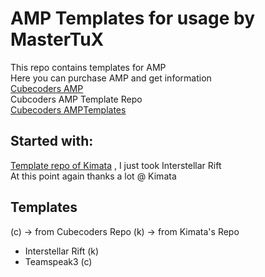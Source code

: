 # AMP Templates for usage by MasterTuX
This repo contains templates for AMP    
Here you can purchase AMP and get information  
[Cubecoders AMP](https://cubecoders.com/)  
Cubcoders AMP Template Repo  
[Cubecoders AMPTemplates](https://github.com/CubeCoders/AMPTemplates)  

## Started with:  
[Template repo of Kimata](https://github.com/KimataDev/AMPTemplates) , I just took Interstellar Rift  
At this point again thanks a lot @ Kimata 

## Templates
(c) -> from Cubecoders Repo
(k) -> from Kimata's Repo  

* Interstellar Rift (k)
* Teamspeak3 (c)